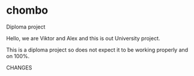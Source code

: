# chombo
Diploma project

Hello, we are Viktor and Alex and this is out University project.

This is a diploma project so does not expect it to be working properly and on 100%.

CHANGES

